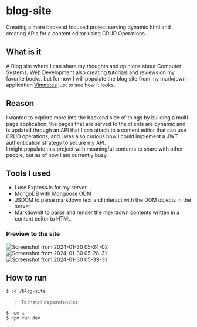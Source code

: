 # blog-site
Creating a more backend focused project serving dynamic html and creating APIs for a content editor using CRUD Operations.
## What is it 
A Blog site where I can share my thoughts and opinions about Computer Systems, Web Development also creating tutorials and reviews on my favorite books. but for now I will populate the blog site from my markdown application [Vimnotes](https://github.com/Sty6x/markdown-app) just to see how it looks.
## Reason
I wanted to explore more into the backend side of things by building a multi-page application, the pages that are served to the clients are dynamic and is updated through an API that I can attach to a content editor that can use CRUD operations, and I was also curious how I could implement a JWT authentication strategy to secure my API.   
I might populate this project with meaningful contents to share with other people, but as of now I am currently busy.
## Tools I used
- I use ExpressJs for my server 
- MongoDB with Mongoose ODM
- JSDOM to parse markdown text and interact with the DOM objects in the server.
- MarkdownIt to parse and render the makrdown contents written in a content editor to HTML.   

### Preview to the site
![Screenshot from 2024-01-30 05-24-02](https://github.com/Sty6x/blog-site/assets/53662191/ee798d20-540f-42ae-99cc-b61404163467)
![Screenshot from 2024-01-30 05-28-31](https://github.com/Sty6x/blog-site/assets/53662191/f3cdf403-5563-42db-becc-c4de84f109f4)
![Screenshot from 2024-01-30 05-39-31](https://github.com/Sty6x/blog-site/assets/53662191/2dc56d4e-7cf7-4d29-a87a-e7e6f92fd3c6)


## How to run

`$ cd /blog-site`  
> To install dependencies.

`$ npm i`   
`$ npm run dev`  
